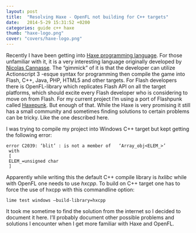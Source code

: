 ```yaml
---
layout: post
title:  "Resolving Haxe - OpenFL not building for C++ targets"
date:   2014-5-29 15:31:52 +0200
categories: guide c++ haxe
thumb: "haxe-logo.png"
cover: "covers/haxe-logo.png"
---
```


Recently I have been getting into [Haxe programming language](http://haxe.org/). For those unfamiliar with it, it is a very interesting language originally developed by [Nicolas Cannasse](https://twitter.com/ncannasse). The “gimmick” of it is that the developer can utilize Actionscript 3 -esque syntax for programming then compile the game into Flash, C++, Java, PHP, HTML5 and other targets. For Flash developers there is OpenFL-library which replicates Flash API on all the target platforms, which should excite every Flash developer who is considering to move on from Flash. For my current project I’m using a port of Flashpunk called [Haxepunk](http://haxepunk.com/). But enough of that. While the Haxe is very promising it still has a small community and sometimes finding solutions to certain problems can be tricky. Like the one described here.

I was trying to compile my project into Windows C++ target but kept getting the following error:


    error C2039: ‘blit’ : is not a member of   ‘Array_obj<ELEM_>’
     with
     [
     ELEM_=unsigned char
     ]

Apparently while writing this the default C++ compile library is *hxlibc* while with OpenFL one needs to use *hxcpp*. To build on C++ target one has to force the use of hxcpp with this commandline option:

`lime test windows –build-library=hxcpp`

It took me sometime to find the solution from the internet so I decided to document it here. I’ll probably document other possible problems and solutions I encounter when I get more familiar with Haxe and OpenFL.


